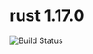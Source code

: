 # rust 1.17.0

![Build Status](https://travis-ci.org/cyber-dojo-languages/rust-1.17.0.svg?branch=master)
